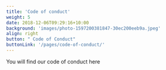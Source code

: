 ```yaml
---
title: 'Code of conduct'
weight: 5
date: 2018-12-06T09:29:16+10:00
background: 'images/photo-1597200381847-30ec200eeb9a.jpeg'
align: right
button: " Code of Conduct"
buttonLink: '/pages/code-of-conduct/'
---
```


You will find our code of conduct here
